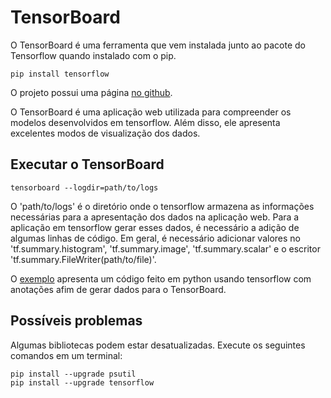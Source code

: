 # TensorBoard

O TensorBoard é uma ferramenta que vem instalada junto ao pacote do Tensorflow quando instalado com o pip.

```
pip install tensorflow
```

O projeto possui uma página [no github](https://github.com/tensorflow/tensorflow/tree/master/tensorflow/tensorboard).

O TensorBoard é uma aplicação web utilizada para compreender os modelos desenvolvidos em tensorflow. Além disso, ele apresenta excelentes modos de visualização dos dados.

## Executar o TensorBoard
```
tensorboard --logdir=path/to/logs
```

O 'path/to/logs' é o diretório onde o tensorflow armazena as informações necessárias para a apresentação dos dados na aplicação web. Para a aplicação em tensorflow gerar esses dados, é necessário a adição de algumas linhas de código. Em geral, é necessário adicionar valores no 'tf.summary.histogram', 'tf.summary.image', 'tf.summary.scalar' e o escritor 'tf.summary.FileWriter(path/to/file)'.

O [exemplo](./mnist/) apresenta um código feito em python usando tensorflow com anotações afim de gerar dados para o TensorBoard.


## Possíveis problemas
Algumas bibliotecas podem estar desatualizadas. Execute os seguintes comandos em um terminal:
```
pip install --upgrade psutil
pip install --upgrade tensorflow
```
